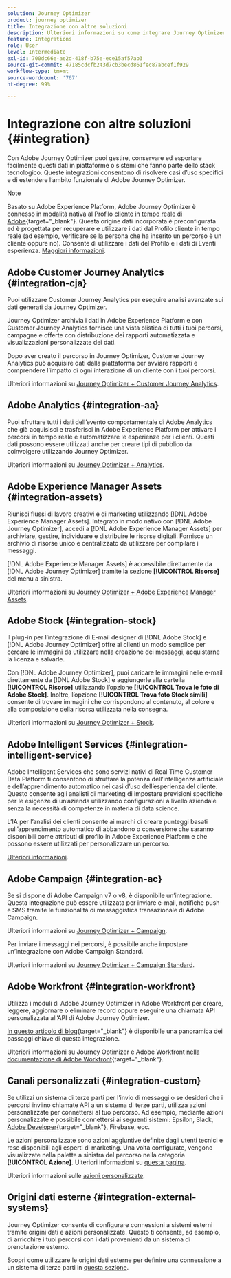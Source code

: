 ```yaml
---
solution: Journey Optimizer
product: journey optimizer
title: Integrazione con altre soluzioni
description: Ulteriori informazioni su come integrare Journey Optimizer con altre soluzioni
feature: Integrations
role: User
level: Intermediate
exl-id: 700dc66e-ae2d-418f-b75e-ece15af57ab3
source-git-commit: 47185cdcfb243d7cb3becd861fec87abcef1f929
workflow-type: tm+mt
source-wordcount: '767'
ht-degree: 99%

---
```


# Integrazione con altre soluzioni {#integration}

Con Adobe Journey Optimizer puoi gestire, conservare ed esportare facilmente questi dati in piattaforme o sistemi che fanno parte dello stack tecnologico. Queste integrazioni consentono di risolvere casi d’uso specifici e di estendere l’ambito funzionale di Adobe Journey Optimizer.

>[!NOTE]
>
> Basato su Adobe Experience Platform, Adobe Journey Optimizer è connesso in modalità nativa al [Profilo cliente in tempo reale di Adobe](https://experienceleague.adobe.com/docs/experience-platform/profile/home.html?lang=it){target="_blank"}. Questa origine dati incorporata è preconfigurata ed è progettata per recuperare e utilizzare i dati dal Profilo cliente in tempo reale (ad esempio, verificare se la persona che ha inserito un percorso è un cliente oppure no). Consente di utilizzare i dati del Profilo e i dati di Eventi esperienza. [Maggiori informazioni](../datasource/adobe-experience-platform-data-source.md).
>

## Adobe Customer Journey Analytics {#integration-cja}

Puoi utilizzare Customer Journey Analytics per eseguire analisi avanzate sui dati generati da Journey Optimizer.

Journey Optimizer archivia i dati in Adobe Experience Platform e con Customer Journey Analytics fornisce una vista olistica di tutti i tuoi percorsi, campagne e offerte con distribuzione dei rapporti automatizzata e visualizzazioni personalizzate dei dati.

Dopo aver creato il percorso in Journey Optimizer, Customer Journey Analytics può acquisire dati dalla piattaforma per avviare rapporti e comprendere l’impatto di ogni interazione di un cliente con i tuoi percorsi.

Ulteriori informazioni su [Journey Optimizer + Customer Journey Analytics](../reports/cja-ajo.md).

## Adobe Analytics {#integration-aa}

Puoi sfruttare tutti i dati dell’evento comportamentale di Adobe Analytics che già acquisisci e trasferisci in Adobe Experience Platform per attivare i percorsi in tempo reale e automatizzare le esperienze per i clienti. Questi dati possono essere utilizzati anche per creare tipi di pubblico da coinvolgere utilizzando Journey Optimizer.

Ulteriori informazioni su [Journey Optimizer + Analytics](../event/about-analytics.md).


## Adobe Experience Manager Assets {#integration-assets}

Riunisci flussi di lavoro creativi e di marketing utilizzando [!DNL Adobe Experience Manager Assets]. Integrato in modo nativo con [!DNL Adobe Journey Optimizer], accedi a [!DNL Adobe Experience Manager Assets] per archiviare, gestire, individuare e distribuire le risorse digitali. Fornisce un archivio di risorse unico e centralizzato da utilizzare per compilare i messaggi.

[!DNL Adobe Experience Manager Assets] è accessibile direttamente da [!DNL Adobe Journey Optimizer] tramite la sezione **[!UICONTROL Risorse]** del menu a sinistra.

Ulteriori informazioni su [Journey Optimizer + Adobe Experience Manager Assets](../integrations/assets.md).


## Adobe Stock {#integration-stock}

Il plug-in per l’integrazione di E-mail designer di [!DNL Adobe Stock] e [!DNL Adobe Journey Optimizer] offre ai clienti un modo semplice per cercare le immagini da utilizzare nella creazione dei messaggi, acquistarne la licenza e salvarle.

Con [!DNL Adobe Journey Optimizer], puoi caricare le immagini nelle e-mail direttamente da [!DNL Adobe Stock] e aggiungerle alla cartella **[!UICONTROL Risorse]** utilizzando l’opzione **[!UICONTROL Trova le foto di Adobe Stock]**. Inoltre, l’opzione **[!UICONTROL Trova foto Stock simili]** consente di trovare immagini che corrispondono al contenuto, al colore e alla composizione della risorsa utilizzata nella consegna.

Ulteriori informazioni su [Journey Optimizer + Stock](../integrations/stock.md).


## Adobe Intelligent Services {#integration-intelligent-service}

Adobe Intelligent Services che sono servizi nativi di Real Time Customer Data Platform ti consentono di sfruttare la potenza dell’intelligenza artificiale e dell’apprendimento automatico nei casi d’uso dell’esperienza del cliente. Questo consente agli analisti di marketing di impostare previsioni specifiche per le esigenze di un’azienda utilizzando configurazioni a livello aziendale senza la necessità di competenze in materia di data science.

L’IA per l’analisi dei clienti consente ai marchi di creare punteggi basati sull’apprendimento automatico di abbandono o conversione che saranno disponibili come attributi di profilo in Adobe Experience Platform e che possono essere utilizzati per personalizzare un percorso.

[Ulteriori informazioni](../building-journeys/ai-services-overview.md).


## Adobe Campaign {#integration-ac}

Se si dispone di Adobe Campaign v7 o v8, è disponibile un’integrazione. Questa integrazione può essere utilizzata per inviare e-mail, notifiche push e SMS tramite le funzionalità di messaggistica transazionale di Adobe Campaign.

Ulteriori informazioni su [Journey Optimizer + Campaign](../building-journeys/ajo-ac.md).

Per inviare i messaggi nei percorsi, è possibile anche impostare un’integrazione con Adobe Campaign Standard.

Ulteriori informazioni su [Journey Optimizer + Campaign Standard](../building-journeys/using-adobe-campaign-standard.md).


## Adobe Workfront {#integration-workfront}

Utilizza i moduli di Adobe Journey Optimizer in Adobe Workfront per creare, leggere, aggiornare o eliminare record oppure eseguire una chiamata API personalizzata all’API di Adobe Journey Optimizer.

[In questo articolo di blog](https://experienceleaguecommunities.adobe.com/t5/journey-optimizer-blogs/accelerating-go-to-market-how-workfront-workfront-fusion-aep-and/ba-p/653685){target="_blank"} è disponibile una panoramica dei passaggi chiave di questa integrazione.

Ulteriori informazioni su Journey Optimizer e Adobe Workfront [nella documentazione di Adobe Workfront](https://experienceleague.adobe.com/docs/workfront/using/adobe-workfront-fusion/fusion-apps-and-modules/adobe-journey-optimizer-modules.html?lang=it){target="_blank"}.

## Canali personalizzati {#integration-custom}

Se utilizzi un sistema di terze parti per l’invio di messaggi o se desideri che i percorsi inviino chiamate API a un sistema di terze parti, utilizza azioni personalizzate per connettersi al tuo percorso. Ad esempio, mediante azioni personalizzate è possibile connettersi ai seguenti sistemi: Epsilon, Slack, [Adobe Developer](https://developer.adobe.com){target="_blank"}, Firebase, ecc.

Le azioni personalizzate sono azioni aggiuntive definite dagli utenti tecnici e rese disponibili agli esperti di marketing. Una volta configurate, vengono visualizzate nella palette a sinistra del percorso nella categoria **[!UICONTROL Azione]**. Ulteriori informazioni su [questa pagina](../building-journeys/about-journey-activities.md#action-activities).

Ulteriori informazioni sulle [azioni personalizzate](../action/about-custom-action-configuration.md).

## Origini dati esterne {#integration-external-systems}

Journey Optimizer consente di configurare connessioni a sistemi esterni tramite origini dati e azioni personalizzate. Questo ti consente, ad esempio, di arricchire i tuoi percorsi con i dati provenienti da un sistema di prenotazione esterno.

Scopri come utilizzare le origini dati esterne per definire una connessione a un sistema di terze parti in [questa sezione](../datasource/external-data-sources.md).
